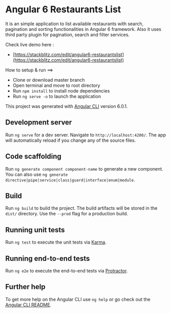 # Angular 6 Restaurants List

It is an simple application to list available restaurants with search, pagination and sorting functionalities in Angular 6 framework. Also it uses third party plugin for pagination, search and filter services.


Check live demo here :

* [https://stackblitz.com/edit/angular6-restaurantslist](https://stackblitz.com/edit/angular6-restaurantslist)


How to setup & run ==>

* Clone or download master branch
* Open terminal and move to root directory
* Run `npm install` to install node dependencies
* Run `ng serve -o` to launch the application


This project was generated with [Angular CLI](https://github.com/angular/angular-cli) version 6.0.1.

## Development server

Run `ng serve` for a dev server. Navigate to `http://localhost:4200/`. The app will automatically reload if you change any of the source files.

## Code scaffolding

Run `ng generate component component-name` to generate a new component. You can also use `ng generate directive|pipe|service|class|guard|interface|enum|module`.

## Build

Run `ng build` to build the project. The build artifacts will be stored in the `dist/` directory. Use the `--prod` flag for a production build.

## Running unit tests

Run `ng test` to execute the unit tests via [Karma](https://karma-runner.github.io).

## Running end-to-end tests

Run `ng e2e` to execute the end-to-end tests via [Protractor](http://www.protractortest.org/).

## Further help

To get more help on the Angular CLI use `ng help` or go check out the [Angular CLI README](https://github.com/angular/angular-cli/blob/master/README.md).
